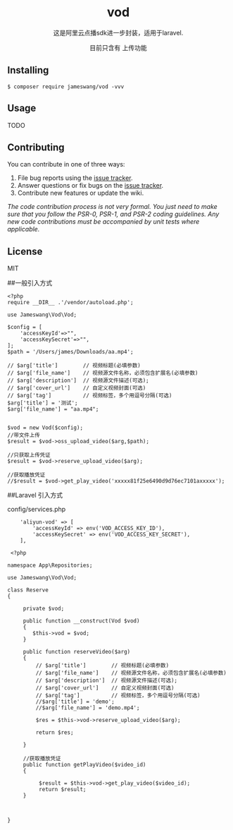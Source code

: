 <h1 align="center"> vod </h1>

<p align="center"> 这是阿里云点播sdk进一步封装，适用于laravel.</p>
<p align="center"> 目前只含有 上传功能 </p>

## Installing

```shell
$ composer require jameswang/vod -vvv
```

## Usage

TODO

## Contributing

You can contribute in one of three ways:

1. File bug reports using the [issue tracker](https://github.com/jameswang/vod/issues).
2. Answer questions or fix bugs on the [issue tracker](https://github.com/jameswang/vod/issues).
3. Contribute new features or update the wiki.

_The code contribution process is not very formal. You just need to make sure that you follow the PSR-0, PSR-1, and PSR-2 coding guidelines. Any new code contributions must be accompanied by unit tests where applicable._

## License

MIT

##一般引入方式 

```shell
<?php
require __DIR__ .'/vendor/autoload.php';

use Jameswang\Vod\Vod;

$config = [
    'accessKeyId'=>"",
    'accessKeySecret'=>"",
];
$path = '/Users/james/Downloads/aa.mp4';

// $arg['title']        // 视频标题(必填参数)
// $arg['file_name']    // 视频源文件名称，必须包含扩展名(必填参数)
// $arg['description']  // 视频源文件描述(可选);
// $arg['cover_url']    // 自定义视频封面(可选)
// $arg['tag']          // 视频标签，多个用逗号分隔(可选)
$arg['title'] = '测试';
$arg['file_name'] = "aa.mp4";


$vod = new Vod($config);
//带文件上传
$result = $vod->oss_upload_video($arg,$path);

//只获取上传凭证
$result = $vod->reserve_upload_video($arg);

//获取播放凭证
//$result = $vod->get_play_video('xxxxx81f25e6490d9d76ec7101axxxxx');
```

##Laravel 引入方式 

config/services.php
```shell
    'aliyun-vod' => [
        'accessKeyId' => env('VOD_ACCESS_KEY_ID'),
        'accessKeySecret' => env('VOD_ACCESS_KEY_SECRET'),
    ],
```

```shell
 <?php

namespace App\Repositories;

use Jameswang\Vod\Vod;

class Reserve
{

     private $vod;
    
     public function __construct(Vod $vod)
     {
        $this->vod = $vod;
     }
    
     public function reserveVideo($arg)
     {
         // $arg['title']        // 视频标题(必填参数)
         // $arg['file_name']    // 视频源文件名称，必须包含扩展名(必填参数)
         // $arg['description']  // 视频源文件描述(可选);
         // $arg['cover_url']    // 自定义视频封面(可选)
         // $arg['tag']          // 视频标签，多个用逗号分隔(可选)
         //$arg['title'] = 'demo';
         //$arg['file_name'] = 'demo.mp4';
         
         $res = $this->vod->reserve_upload_video($arg);

         return $res;

     }
     
     //获取播放凭证
     public function getPlayVideo($video_id)
     {
          
          $result = $this->vod->get_play_video($video_id);
          return $result;
     }
     


}
```
